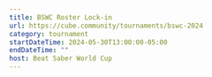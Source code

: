 ```yaml
---
title: BSWC Roster Lock-in
url: https://cube.community/tournaments/bswc-2024
category: tournament
startDateTime: 2024-05-30T13:00:00-05:00
endDateTime: ""
host: Beat Saber World Cup
---
```

